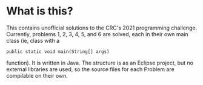 # What is this? #
This contains unofficial solutions to the CRC's 2021 programming challenge.
Currently, problems 1, 2, 3, 4, 5, and 6 are solved, each in their own main class (ie, class with a 
```
public static void main(String[] args) 
```
function).
It is written in Java. The structure is as an Eclipse project, but no external libraries are used, so the source files for each Problem are compilable on their own.
